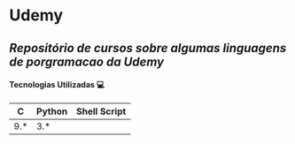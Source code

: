 # Udemy
## _Repositório de cursos sobre algumas linguagens de porgramacao da Udemy_

#### Tecnologias Utilizadas 💻

|  C  | Python | Shell Script |
|-----|--------|--------------|
| 9.* |   3.*  |              |
